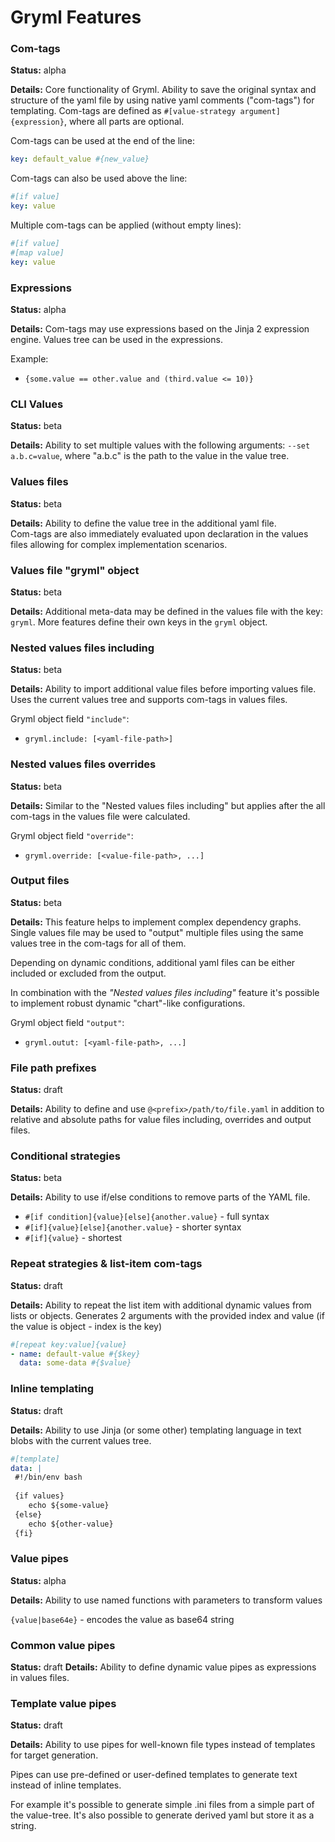 
# Gryml Features

### Com-tags

**Status:** alpha

**Details:** 
Core functionality of Gryml. Ability to save the original syntax and structure of the yaml file by using native yaml
comments ("com-tags") for templating. Com-tags are defined as `#[value-strategy argument]{expression}`, where all
parts are optional.

Com-tags can be used at the end of the line:

```yaml
key: default_value #{new_value}
```

Com-tags can also be used above the line:

```yaml
#[if value]
key: value
```

Multiple com-tags can be applied (without empty lines): 

```yaml
#[if value]
#[map value]
key: value
```

### Expressions

**Status:** alpha

**Details:**
Com-tags may use expressions based on the Jinja 2 expression engine. Values tree can be used
in the expressions. 

Example:

- `{some.value == other.value and (third.value <= 10)}`

### CLI Values

**Status:** beta

**Details:** 
Ability to set multiple values with the following arguments: `--set a.b.c=value`, where "a.b.c" is the path to the value
in the value tree. 

### Values files 

**Status:** beta

**Details:** 
Ability to define the value tree in the additional yaml file.  
Com-tags are also immediately evaluated upon declaration in the values files allowing for complex
implementation scenarios.

### Values file "gryml" object

**Status:** beta

**Details:** 
Additional meta-data may be defined in the values file with the key: `gryml`. 
More features define their own keys in the `gryml` object.

### Nested values files including
 
**Status:** beta

**Details:** Ability to import additional value files before importing values file. Uses the current
values tree and supports com-tags in values files. 

Gryml object field `"include"`:
 
- `gryml.include: [<yaml-file-path>]`

### Nested values files overrides
 
**Status:** beta

**Details:** 
Similar to the "Nested values files including" but applies after the all com-tags in the values
file were calculated.

Gryml object field `"override"`:

- `gryml.override: [<value-file-path>, ...]`

  
### Output files  
 
**Status:** beta

**Details:** 
This feature helps to implement complex dependency graphs. Single values file may be used to
"output" multiple files using the same values tree in the com-tags for all of them.

Depending on dynamic conditions, additional yaml files can be either included or excluded from
the output.

In combination with the *"Nested values files including"* feature it's possible to implement
robust dynamic "chart"-like configurations.

Gryml object field `"output"`:

- `gryml.outut: [<yaml-file-path>, ...]`

### File path prefixes

**Status:** draft

**Details:** 
Ability to define and use `@<prefix>/path/to/file.yaml` in addition to relative and absolute
paths for value files including, overrides and output files.  

### Conditional strategies 

**Status:** beta

**Details:** Ability to use if/else conditions to remove parts of the YAML file.  

- `#[if condition]{value}[else]{another.value}` - full syntax
- `#[if]{value}[else]{another.value}` - shorter syntax
- `#[if]{value}` - shortest

### Repeat strategies & list-item com-tags

**Status:** draft

**Details:** Ability to repeat the list item with additional dynamic values from lists or objects.
Generates 2 arguments with the provided index and value (if the value is object - index is the key)

```yaml
#[repeat key:value]{value}
- name: default-value #{$key}
  data: some-data #{$value}
```  

### Inline templating

**Status:** draft

**Details:** Ability to use Jinja (or some other) templating language in text blobs with 
the current values tree.

```yaml
#[template]
data: |
 #!/bin/env bash 
    
 {if values}
    echo ${some-value}   
 {else}
    echo ${other-value}
 {fi}
```

### Value pipes

**Status:** alpha

**Details:**
 Ability to use named functions with parameters to transform values

`{value|base64e}` - encodes the value as base64 string  

### Common value pipes

**Status:** draft
**Details:**
 Ability to define dynamic value pipes as expressions in values files.

### Template value pipes

**Status:** draft

**Details:** Ability to use pipes for well-known file types instead of templates for
target generation. 

Pipes can use pre-defined or user-defined templates to generate text instead of inline
templates. 

For example it's possible to generate simple .ini files from a simple part of the value-tree.
It's also possible to generate derived yaml but store it as a string.

 


